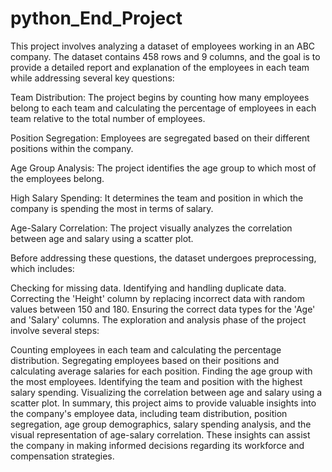 # python_End_Project
This project involves analyzing a dataset of employees working in an ABC company. The dataset contains 458 rows and 9 columns, and the goal is to provide a detailed report and explanation of the employees in each team while addressing several key questions:

Team Distribution: The project begins by counting how many employees belong to each team and calculating the percentage of employees in each team relative to the total number of employees.

Position Segregation: Employees are segregated based on their different positions within the company.

Age Group Analysis: The project identifies the age group to which most of the employees belong.

High Salary Spending: It determines the team and position in which the company is spending the most in terms of salary.

Age-Salary Correlation: The project visually analyzes the correlation between age and salary using a scatter plot.

Before addressing these questions, the dataset undergoes preprocessing, which includes:

Checking for missing data.
Identifying and handling duplicate data.
Correcting the 'Height' column by replacing incorrect data with random values between 150 and 180.
Ensuring the correct data types for the 'Age' and 'Salary' columns.
The exploration and analysis phase of the project involve several steps:

Counting employees in each team and calculating the percentage distribution.
Segregating employees based on their positions and calculating average salaries for each position.
Finding the age group with the most employees.
Identifying the team and position with the highest salary spending.
Visualizing the correlation between age and salary using a scatter plot.
In summary, this project aims to provide valuable insights into the company's employee data, including team distribution, position segregation, age group demographics, salary spending analysis, and the visual representation of age-salary correlation. These insights can assist the company in making informed decisions regarding its workforce and compensation strategies.




